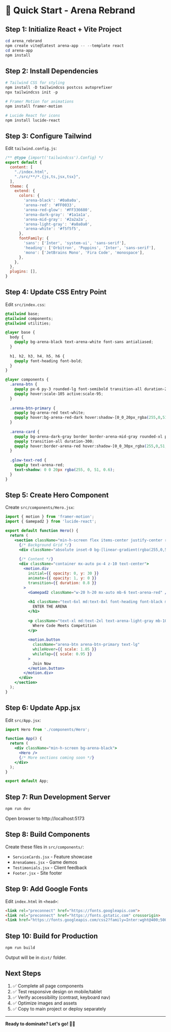 # 🚀 Quick Start - Arena Rebrand

## Step 1: Initialize React + Vite Project
```powershell
cd arena_rebrand
npm create vite@latest arena-app -- --template react
cd arena-app
npm install
```

## Step 2: Install Dependencies
```powershell
# Tailwind CSS for styling
npm install -D tailwindcss postcss autoprefixer
npx tailwindcss init -p

# Framer Motion for animations
npm install framer-motion

# Lucide React for icons
npm install lucide-react
```

## Step 3: Configure Tailwind
Edit `tailwind.config.js`:
```javascript
/** @type {import('tailwindcss').Config} */
export default {
  content: [
    "./index.html",
    "./src/**/*.{js,ts,jsx,tsx}",
  ],
  theme: {
    extend: {
      colors: {
        'arena-black': '#0a0a0a',
        'arena-red': '#FF0033',
        'arena-red-glow': '#FF336680',
        'arena-dark-gray': '#1a1a1a',
        'arena-mid-gray': '#2a2a2a',
        'arena-light-gray': '#a0a0a0',
        'arena-white': '#f5f5f5',
      },
      fontFamily: {
        'sans': ['Inter', 'system-ui', 'sans-serif'],
        'heading': ['Orbitron', 'Poppins', 'Inter', 'sans-serif'],
        'mono': ['JetBrains Mono', 'Fira Code', 'monospace'],
      },
    },
  },
  plugins: [],
}
```

## Step 4: Update CSS Entry Point
Edit `src/index.css`:
```css
@tailwind base;
@tailwind components;
@tailwind utilities;

@layer base {
  body {
    @apply bg-arena-black text-arena-white font-sans antialiased;
  }
  
  h1, h2, h3, h4, h5, h6 {
    @apply font-heading font-bold;
  }
}

@layer components {
  .arena-btn {
    @apply px-6 py-3 rounded-lg font-semibold transition-all duration-200;
    @apply hover:scale-105 active:scale-95;
  }
  
  .arena-btn-primary {
    @apply bg-arena-red text-white;
    @apply hover:bg-arena-red-dark hover:shadow-[0_0_20px_rgba(255,0,51,0.5)];
  }
  
  .arena-card {
    @apply bg-arena-dark-gray border border-arena-mid-gray rounded-xl p-6;
    @apply transition-all duration-300;
    @apply hover:border-arena-red hover:shadow-[0_0_30px_rgba(255,0,51,0.3)];
  }
  
  .glow-text-red {
    @apply text-arena-red;
    text-shadow: 0 0 20px rgba(255, 0, 51, 0.6);
  }
}
```

## Step 5: Create Hero Component
Create `src/components/Hero.jsx`:
```jsx
import { motion } from 'framer-motion';
import { Gamepad2 } from 'lucide-react';

export default function Hero() {
  return (
    <section className="min-h-screen flex items-center justify-center relative overflow-hidden">
      {/* Background Grid */}
      <div className="absolute inset-0 bg-[linear-gradient(rgba(255,0,51,0.1)_1px,transparent_1px),linear-gradient(90deg,rgba(255,0,51,0.1)_1px,transparent_1px)] bg-[size:50px_50px] opacity-20" />
      
      {/* Content */}
      <div className="container mx-auto px-4 z-10 text-center">
        <motion.div
          initial={{ opacity: 0, y: 30 }}
          animate={{ opacity: 1, y: 0 }}
          transition={{ duration: 0.8 }}
        >
          <Gamepad2 className="w-20 h-20 mx-auto mb-6 text-arena-red" />
          
          <h1 className="text-6xl md:text-8xl font-heading font-black mb-6 glow-text-red">
            ENTER THE ARENA
          </h1>
          
          <p className="text-xl md:text-2xl text-arena-light-gray mb-10 max-w-2xl mx-auto">
            Where Code Meets Competition
          </p>
          
          <motion.button
            className="arena-btn arena-btn-primary text-lg"
            whileHover={{ scale: 1.05 }}
            whileTap={{ scale: 0.95 }}
          >
            Join Now
          </motion.button>
        </motion.div>
      </div>
    </section>
  );
}
```

## Step 6: Update App.jsx
Edit `src/App.jsx`:
```jsx
import Hero from './components/Hero';

function App() {
  return (
    <div className="min-h-screen bg-arena-black">
      <Hero />
      {/* More sections coming soon */}
    </div>
  );
}

export default App;
```

## Step 7: Run Development Server
```powershell
npm run dev
```
Open browser to http://localhost:5173

## Step 8: Build Components
Create these files in `src/components/`:
- `ServiceCards.jsx` - Feature showcase
- `ArenaGames.jsx` - Game demos
- `Testimonials.jsx` - Client feedback
- `Footer.jsx` - Site footer

## Step 9: Add Google Fonts
Edit `index.html` in `<head>`:
```html
<link rel="preconnect" href="https://fonts.googleapis.com">
<link rel="preconnect" href="https://fonts.gstatic.com" crossorigin>
<link href="https://fonts.googleapis.com/css2?family=Inter:wght@400;500;600;700;800;900&family=Orbitron:wght@400;700;900&family=JetBrains+Mono&display=swap" rel="stylesheet">
```

## Step 10: Build for Production
```powershell
npm run build
```
Output will be in `dist/` folder.

## Next Steps
1. ✅ Complete all page components
2. ✅ Test responsive design on mobile/tablet
3. ✅ Verify accessibility (contrast, keyboard nav)
4. ✅ Optimize images and assets
5. ✅ Copy to main project or deploy separately

---

**Ready to dominate? Let's go! 💪🔥**
